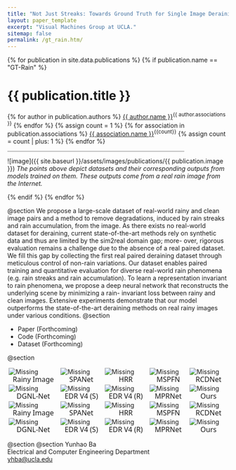 ```yaml
---
title: "Not Just Streaks: Towards Ground Truth for Single Image Derainings"
layout: paper_template
excerpt: "Visual Machines Group at UCLA."
sitemap: false
permalink: /gt_rain.htm/
---
```

<style>
.figures {
  display: flex;
  flex-wrap: wrap;
  padding: 0 0px;
}

.column {
  flex: 20%;
  padding: 0 3px;
}

figure {
  overflow: hidden;
  backgroundSize : contain;
  margin: auto;
  margin-top:1px;
}  

figure img {
  margin-top: 0px;
  margin-bottom: -2px;
  border-radius: 0px;
}

figcaption {
  text-align: center;
  font-family: "Segoe UI", Arial, sans-serif;
  font-size: 1rem;
}
 
</style>
{% for publication in site.data.publications %}
{% if publication.name == "GT-Rain" %}

# {{ publication.title }}
{% for author in publication.authors %} [{{ author.name }}]({{author.link}})<sup>{{ author.associations }}</sup>
{% endfor %}
{% assign count = 1 %}
{% for association in publication.associations %} [{{ association.name }}]({{association.link}})<sup>{{count}}</sup> {% assign count = count | plus: 1 %}
{% endfor %}

<hr class="center" style="width: 80%; color: grey; height: 0.2px; background-color:grey;"/>

![image]({{ site.baseurl }}/assets/images/publications/{{ publication.image }})
*The points above depict datasets and their corresponding outputs
from models trained on them. These outputs come from a real rain image from
the Internet.*
<br>

{% endif %}
{% endfor %}

<!--

  1 Abstract
  2 Files
  3 Citations
  4 Press
  5 Contact
  6 FAQ
  7 Media

-->

@section
We propose a large-scale dataset of real-world rainy and
clean image pairs and a method to remove degradations, induced by
rain streaks and rain accumulation, from the image. As there exists no
real-world dataset for deraining, current state-of-the-art methods rely on
synthetic data and thus are limited by the sim2real domain gap; more-
over, rigorous evaluation remains a challenge due to the absence of a real
paired dataset. We fill this gap by collecting the first real paired deraining
dataset through meticulous control of non-rain variations. Our dataset
enables paired training and quantitative evaluation for diverse real-world
rain phenomena (e.g. rain streaks and rain accumulation). To learn a
representation invariant to rain phenomena, we propose a deep neural
network that reconstructs the underlying scene by minimizing a rain-
invariant loss between rainy and clean images. Extensive experiments
demonstrate that our model outperforms the state-of-the-art deraining
methods on real rainy images under various conditions.
@section
- Paper (Forthcoming)
- Code (Forthcoming)
- Dataset (Forthcoming)

@section
<div class="figures">
  <div class="column">
    <figure> 
      <img src= "/assets/images/gt-rain/94_rain-1.png" alt="Missing"> 
      <figcaption> Rainy Image </figcaption>
    </figure>
    <figure> 
      <img src= "/assets/images/gt-rain/94_DGNL-1.png" alt="Missing"> 
      <figcaption> DGNL-Net </figcaption>
    </figure>
    <figure> 
      <img src= "/assets/images/gt-rain/131_rain-1.png" alt="Missing"> 
      <figcaption> Rainy Image </figcaption>
    </figure>
    <figure> 
      <img src= "/assets/images/gt-rain/131_DGNL-1.png" alt="Missing"> 
      <figcaption> DGNL-Net </figcaption>
    </figure>
  </div>
  <div class="column">
    <figure> 
      <img src= "/assets/images/gt-rain/94_SPANet-1.png" alt="Missing"> 
      <figcaption> SPANet </figcaption>
    </figure>
    <figure> 
      <img src= "/assets/images/gt-rain/94_EDv4-1.png" alt="Missing"> 
      <figcaption> EDR V4 (S) </figcaption>
    </figure>
    <figure> 
      <img src= "/assets/images/gt-rain/131_SPANet-1.png" alt="Missing"> 
      <figcaption> SPANet </figcaption>
    </figure>
    <figure> 
      <img src= "/assets/images/gt-rain/131_EDv4-1.png" alt="Missing"> 
      <figcaption> EDR V4 (S) </figcaption>
    </figure>
  </div>
  <div class="column">
    <figure> 
      <img src= "/assets/images/gt-rain/94_HRR-1.png" alt="Missing"> 
      <figcaption> HRR </figcaption>
    </figure>
    <figure> 
      <img src= "/assets/images/gt-rain/94_EDv4rain1400-1.png" alt="Missing"> 
      <figcaption> EDR V4 (R) </figcaption>
    </figure>
    <figure> 
      <img src= "/assets/images/gt-rain/131_HRR-1.png" alt="Missing"> 
      <figcaption> HRR </figcaption>
    </figure>
    <figure> 
      <img src= "/assets/images/gt-rain/131_EDv4rain1400-1.png" alt="Missing"> 
      <figcaption> EDR V4 (R) </figcaption>
    </figure>
  </div>
  <div class="column">
    <figure> 
      <img src= "/assets/images/gt-rain/94_MSPFN-1.png" alt="Missing"> 
      <figcaption> MSPFN </figcaption>
    </figure>
    <figure> 
      <img src= "/assets/images/gt-rain/94_MPRNet-1.png" alt="Missing"> 
      <figcaption> MPRNet </figcaption>
    </figure>
    <figure> 
      <img src= "/assets/images/gt-rain/131_MSPFN-1.png" alt="Missing"> 
      <figcaption> MSPFN </figcaption>
    </figure>
    <figure> 
      <img src= "/assets/images/gt-rain/131_MPRNet-1.png" alt="Missing"> 
      <figcaption> MPRNet </figcaption>
    </figure>
  </div>
  <div class="column">
    <figure> 
      <img src= "/assets/images/gt-rain/94_RCDNet-1.png" alt="Missing"> 
      <figcaption> RCDNet </figcaption>
    </figure>
    <figure> 
      <img src= "/assets/images/gt-rain/94_ours-1.png" alt="Missing"> 
      <figcaption> Ours </figcaption>
    </figure>
    <figure> 
      <img src= "/assets/images/gt-rain/131_RCDNet-1.png" alt="Missing"> 
      <figcaption> RCDNet </figcaption>
    </figure>
    <figure> 
      <img src= "/assets/images/gt-rain/131_derain-1.png" alt="Missing"> 
      <figcaption> Ours </figcaption>
    </figure>
  </div>
</div>

@section
@section
Yunhao Ba <br>
Electrical and Computer Engineering Department <br>
yhba@ucla.edu
